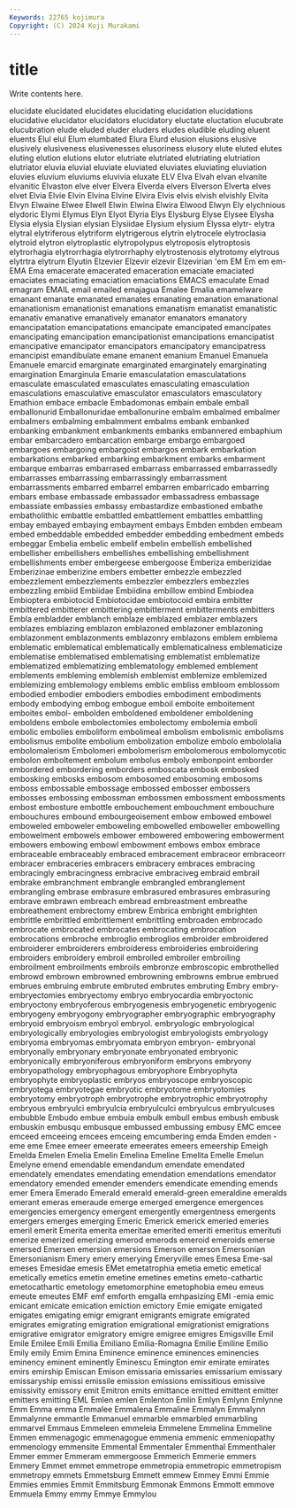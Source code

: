 ```yaml
---
Keywords: 22765 kojimura
Copyright: (C) 2024 Koji Murakami
---
```


# title

Write contents here.



elucidate elucidated elucidates elucidating elucidation
elucidations elucidative elucidator elucidators elucidatory eluctate eluctation elucubrate elucubration elude
eluded eluder eluders eludes eludible eluding eluent eluents Elul elul
Elum elumbated Elura Elurd elusion elusions elusive elusively elusiveness elusivenesses
elusoriness elusory elute eluted elutes eluting elution elutions elutor elutriate
elutriated elutriating elutriation elutriator eluvia eluvial eluviate eluviated eluviates eluviating
eluviation eluvies eluvium eluviums eluvivia eluxate ELV Elva Elvah elvan
elvanite elvanitic Elvaston elve elver Elvera Elverda elvers Elverson Elverta
elves elvet Elvia Elvie Elvin Elvina Elvine Elvira Elvis elvis
elvish elvishly Elvita Elvyn Elwaine Elwee Elwell Elwin Elwina Elwira
Elwood Elwyn Ely elychnious elydoric Elymi Elymus Elyn Elyot Elyria
Elys Elysburg Elyse Elysee Elysha Elysia elysia Elysian elysian Elysiidae
Elysium elysium Elyssa elytr- elytra elytral elytriferous elytriform elytrigerous elytrin
elytrocele elytroclasia elytroid elytron elytroplastic elytropolypus elytroposis elytroptosis elytrorhagia elytrorrhagia
elytrorrhaphy elytrostenosis elytrotomy elytrous elytrtra elytrum Elyutin Elzevier Elzevir elzevir
Elzevirian 'em EM Em em em- EMA Ema emacerate emacerated
emaceration emaciate emaciated emaciates emaciating emaciation emaciations EMACS emaculate Emad
emagram EMAIL email emailed emajagua Emalee Emalia emamelware emanant emanate
emanated emanates emanating emanation emanational emanationism emanationist emanations emanatism emanatist
emanatistic emanativ emanative emanatively emanator emanators emanatory emancipatation emancipatations emancipate
emancipated emancipates emancipating emancipation emancipationist emancipations emancipatist emancipative emancipator emancipators
emancipatory emancipatress emancipist emandibulate emane emanent emanium Emanuel Emanuela Emanuele
emarcid emarginate emarginated emarginately emarginating emargination Emarginula Emarie emasculatation emasculatations
emasculate emasculated emasculates emasculating emasculation emasculations emasculative emasculator emasculators emasculatory
Emathion embace embacle Embadomonas embain embale emball emballonurid Emballonuridae emballonurine
embalm embalmed embalmer embalmers embalming embalmment embalms embank embanked embanking
embankment embankments embanks embannered embaphium embar embarcadero embarcation embarge embargo
embargoed embargoes embargoing embargoist embargos embark embarkation embarkations embarked embarking
embarkment embarks embarment embarque embarras embarrased embarrass embarrassed embarrassedly embarrasses
embarrassing embarrassingly embarrassment embarrassments embarred embarrel embarren embarricado embarring embars
embase embassade embassador embassadress embassage embassiate embassies embassy embastardize embastioned
embathe embatholithic embattle embattled embattlement embattles embattling embay embayed embaying
embayment embays Embden embden embeam embed embeddable embedded embedder embedding
embedment embeds embeggar Embelia embelic embelif embelin embellish embellished embellisher
embellishers embellishes embellishing embellishment embellishments ember embergeese embergoose Emberiza emberizidae
Emberizinae emberizine embers embetter embezzle embezzled embezzlement embezzlements embezzler embezzlers
embezzles embezzling embiid Embiidae Embiidina embillow embind Embiodea Embioptera embiotocid
Embiotocidae embiotocoid embira embitter embittered embitterer embittering embitterment embitterments embitters
Embla embladder emblanch emblaze emblazed emblazer emblazers emblazes emblazing emblazon
emblazoned emblazoner emblazoning emblazonment emblazonments emblazonry emblazons emblem emblema emblematic
emblematical emblematically emblematicalness emblematicize emblematise emblematised emblematising emblematist emblematize emblematized
emblematizing emblematology emblemed emblement emblements embleming emblemish emblemist emblemize emblemized
emblemizing emblemology emblems emblic embliss embloom emblossom embodied embodier embodiers
embodies embodiment embodiments embody embodying embog embogue emboil emboite emboitement
emboites embol- embolden emboldened emboldener emboldening emboldens embole embolectomies embolectomy
embolemia emboli embolic embolies emboliform embolimeal embolism embolismic embolisms embolismus
embolite embolium embolization embolize embolo embololalia embolomalerism Embolomeri embolomerism embolomerous
embolomycotic embolon emboltement embolum embolus emboly embonpoint emborder embordered embordering
emborders emboscata embosk embosked embosking embosks embosom embosomed embosoming embosoms
emboss embossable embossage embossed embosser embossers embosses embossing embossman embossmen
embossment embossments embost embosture embottle embouchement embouchment embouchure embouchures embound
embourgeoisement embow embowed embowel emboweled emboweler emboweling embowelled emboweller embowelling
embowelment embowels embower embowered embowering embowerment embowers embowing embowl embowment
embows embox embrace embraceable embraceably embraced embracement embraceor embraceorr embracer
embraceries embracers embracery embraces embracing embracingly embracingness embracive embraciveg embraid
embrail embrake embranchment embrangle embrangled embranglement embrangling embrase embrasure embrasured
embrasures embrasuring embrave embrawn embreach embread embreastment embreathe embreathement embrectomy
embrew Embrica embright embrighten embrittle embrittled embrittlement embrittling embroaden embrocado
embrocate embrocated embrocates embrocating embrocation embrocations embroche embroglio embroglios embroider
embroidered embroiderer embroiderers embroideress embroideries embroidering embroiders embroidery embroil embroiled
embroiler embroiling embroilment embroilments embroils embronze embroscopic embrothelled embrowd embrown
embrowned embrowning embrowns embrue embrued embrues embruing embrute embruted embrutes
embruting Embry embry- embryectomies embryectomy embryo embryocardia embryoctonic embryoctony embryoferous
embryogenesis embryogenetic embryogenic embryogeny embryogony embryographer embryographic embryography embryoid embryoism
embryol embryol. embryologic embryological embryologically embryologies embryologist embryologists embryology embryoma
embryomas embryomata embryon embryon- embryonal embryonally embryonary embryonate embryonated embryonic
embryonically embryoniferous embryoniform embryons embryony embryopathology embryophagous embryophore Embryophyta embryophyte
embryoplastic embryos embryoscope embryoscopic embryotega embryotegae embryotic embryotome embryotomies embryotomy
embryotroph embryotrophe embryotrophic embryotrophy embryous embryulci embryulcia embryulculci embryulcus embryulcuses
embubble Embudo embue embuia embulk embull embus embush embusk embuskin
embusqu embusque embussed embussing embusy EMC emcee emceed emceeing emcees
emceing emcumbering emda Emden emden -eme eme Emee emeer emeerate
emeerates emeers emeership Emeigh Emelda Emelen Emelia Emelin Emelina Emeline
Emelita Emelle Emelun Emelyne emend emendable emendandum emendate emendated emendately
emendates emendating emendation emendations emendator emendatory emended emender emenders emendicate
emending emends emer Emera Emerado Emerald emerald emerald-green emeraldine emeralds
emerant emeras emeraude emerge emerged emergence emergences emergencies emergency emergent
emergently emergentness emergents emergers emerges emerging Emeric Emerick emerick emeried
emeries emeril emerit Emerita emerita emeritae emerited emeriti emeritus emerituti
emerize emerized emerizing emerod emerods emeroid emeroids emerse emersed Emersen
emersion emersions Emerson emerson Emersonian Emersonianism Emery emery emerying Emeryville
emes Emesa Eme-sal emeses Emesidae emesis EMet emetatrophia emetia emetic
emetical emetically emetics emetin emetine emetines emetins emeto-cathartic emetocathartic emetology
emetomorphine emetophobia emeu emeus emeute emeutes EMF emf emforth emgalla
emhpasizing EMI -emia emic emicant emicate emication emiction emictory Emie
emigate emigated emigates emigating emigr emigrant emigrants emigrate emigrated emigrates
emigrating emigration emigrational emigrationist emigrations emigrative emigrator emigratory emigre emigree
emigres Emigsville Emil Emile Emilee Emili Emilia Emiliano Emilia-Romagna Emilie
Emiline Emilio Emily emily Emim Emina Eminence eminence eminences eminencies
eminency eminent eminently Eminescu Emington emir emirate emirates emirs emirship
Emiscan Emison emissaria emissaries emissarium emissary emissaryship emissi emissile emission
emissions emissitious emissive emissivity emissory emit Emitron emits emittance emitted
emittent emitter emitters emitting EML Emlen emlen Emlenton Emlin Emlyn
Emlynn Emlynne Emm Emma emma Emmalee Emmalena Emmaline Emmalyn Emmalynn
Emmalynne emmantle Emmanuel emmarble emmarbled emmarbling emmarvel Emmaus Emmeleen emmeleia
Emmelene Emmelina Emmeline Emmen emmenagogic emmenagogue emmenia emmenic emmeniopathy emmenology
emmensite Emmental Emmentaler Emmenthal Emmenthaler Emmer emmer Emmeram emmergoose Emmerich
Emmerie emmers Emmery Emmet emmet emmetrope emmetropia emmetropic emmetropism emmetropy
emmets Emmetsburg Emmett emmew Emmey Emmi Emmie Emmies emmies Emmit
Emmitsburg Emmonak Emmons Emmott emmove Emmuela Emmy emmy Emmye Emmylou
